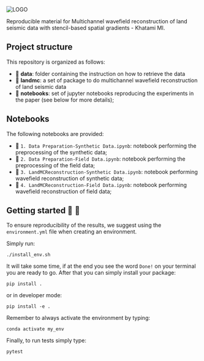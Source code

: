 ![LOGO]()

Reproducible material for Multichannel wavefield reconstruction of land seismic data with stencil-based spatial gradients -
Khatami MI.


## Project structure
This repository is organized as follows:

* :open_file_folder: **data**: folder containing the instruction on how to retrieve the data
* :open_file_folder: **landmc**: a set of package to do multichannel wavefield reconstruction of land seismic data
* :open_file_folder: **notebooks**: set of jupyter notebooks reproducing the experiments in the paper (see below for more details);

## Notebooks
The following notebooks are provided:

- :orange_book: ``1. Data Preparation-Synthetic Data.ipynb``: notebook performing the preprocessing of the synthetic data;
- :orange_book: ``2. Data Preparation-Field Data.ipynb``: notebook performing the preprocessing of the field data;
- :orange_book: ``3. LandMCReconstruction-Synthetic Data.ipynb``: notebook performing wavefield reconstruction of synthetic data;
- :orange_book: ``4. LandMCReconstruction-Field Data.ipynb``: notebook performing wavefield reconstruction of field data;


## Getting started :space_invader: :robot:
To ensure reproducibility of the results, we suggest using the `environment.yml` file when creating an environment.

Simply run:
```
./install_env.sh
```
It will take some time, if at the end you see the word `Done!` on your terminal you are ready to go. After that you can simply install your package:
```
pip install .
```
or in developer mode:
```
pip install -e .
```

Remember to always activate the environment by typing:
```
conda activate my_env
```

Finally, to run tests simply type:
```
pytest
```
